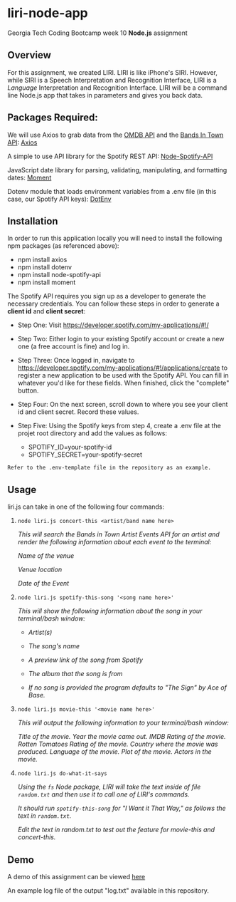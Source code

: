 # liri-node-app

Georgia Tech Coding Bootcamp week 10 **Node.js** assignment

## Overview

For this assignment, we created LIRI. LIRI is like iPhone's SIRI. However, while SIRI is a Speech Interpretation and Recognition Interface, LIRI is a _Language_ Interpretation and Recognition Interface. LIRI will be a command line Node.js app that takes in parameters and gives you back data.

## Packages Required:

We will use Axios to grab data from the [OMDB API](http://www.omdbapi.com) and the [Bands In Town API](http://www.artists.bandsintown.com/bandsintown-api): [Axios](https://www.npmjs.com/package/axios)

A simple to use API library for the Spotify REST API: 
[Node-Spotify-API](https://www.npmjs.com/package/node-spotify-api)

JavaScript date library for parsing, validating, manipulating, and formatting dates: 
[Moment](https://www.npmjs.com/package/moment)

Dotenv module that loads environment variables from a .env file (in this case, our Spotify API keys): 
[DotEnv](https://www.npmjs.com/package/dotenv)

## Installation

In order to run this application locally you will need to install the following npm packages (as referenced above):

* npm install axios
* npm install dotenv
* npm install node-spotify-api
* npm install moment

The Spotify API requires you sign up as a developer to generate the necessary credentials. You can follow these steps in order to generate a **client id** and **client secret**:

   * Step One: Visit <https://developer.spotify.com/my-applications/#!/>

   * Step Two: Either login to your existing Spotify account or create a new one (a free account is fine) and log in.

   * Step Three: Once logged in, navigate to <https://developer.spotify.com/my-applications/#!/applications/create> to register a new application to be used with the Spotify API. You can fill in whatever you'd like for these fields. When finished, click the "complete" button.

   * Step Four: On the next screen, scroll down to where you see your client id and client secret. Record these values. 

   * Step Five: Using the Spotify keys from step 4, create a .env file at the projet root directory and add the values as follows:

        * SPOTIFY_ID=your-spotify-id
        * SPOTIFY_SECRET=your-spotify-secret

    Refer to the .env-template file in the repository as an example.

## Usage

liri.js can take in one of the following four commands:

1. `node liri.js concert-this <artist/band name here>`

    *This will search the Bands in Town Artist Events API for an artist and render the following information about each event to the terminal:*

    *Name of the venue*

    *Venue location*

    *Date of the Event*

2. `node liri.js spotify-this-song '<song name here>'`

    *This will show the following information about the song in your terminal/bash window:*

    * *Artist(s)*
    * *The song's name*
    * *A preview link of the song from Spotify*
    * *The album that the song is from*

    * *If no song is provided the program defaults to "The Sign" by Ace of Base.*

3. `node liri.js movie-this '<movie name here>'`

    *This will output the following information to your terminal/bash window:*

    *Title of the movie.*
    *Year the movie came out.*
    *IMDB Rating of the movie.*
    *Rotten Tomatoes Rating of the movie.*
    *Country where the movie was produced.*
    *Language of the movie.*
    *Plot of the movie.*
    *Actors in the movie.*

4. `node liri.js do-what-it-says`

    *Using the `fs` Node package, LIRI will take the text inside of file `random.txt` and then use it to call one of LIRI's commands.*

    *It should run `spotify-this-song` for "I Want it That Way," as follows the text in `random.txt`.*

    *Edit the text in random.txt to test out the feature for movie-this and concert-this.*

## Demo

A demo of this assignment can be viewed [here](https://drive.google.com/file/d/1X-l7SZlw-d3SdG6MT8V3DByfbhmWHls7/view?usp=sharing)


An example log file of the output "log.txt" available in this repository.
